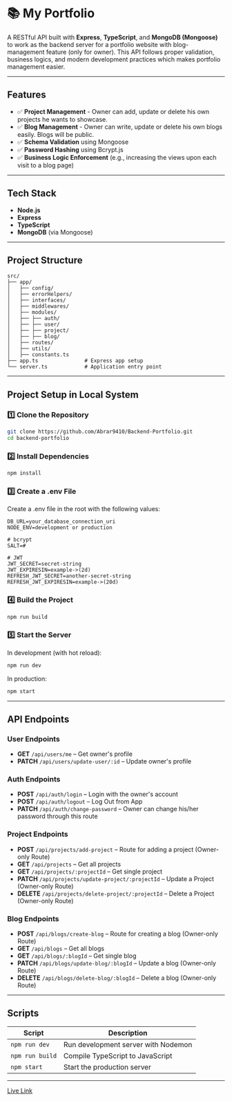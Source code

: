 # 📚 My Portfolio

A RESTful API built with **Express**, **TypeScript**, and **MongoDB (Mongoose)** to work as the backend server for a portfolio website with blog-management feature (only for owner). This API follows proper validation, business logics, and modern development practices which makes portfolio management easier.

---

## Features

- ✅ **Project Management** - Owner can add, update or delete his own projects he wants to showcase.
- ✅ **Blog Management** - Owner can write, update or delete his own blogs easily. Blogs will be public.
- ✅ **Schema Validation** using Mongoose
- ✅ **Password Hashing** using Bcrypt.js
- ✅ **Business Logic Enforcement** (e.g., increasing the views upon each visit to a blog page)

---

## Tech Stack

- **Node.js**
- **Express**
- **TypeScript**
- **MongoDB** (via Mongoose)

---

## Project Structure

```plaintext
src/
├── app/
│   ├── config/     
│   ├── errorHelpers/     
│   ├── interfaces/      
│   ├── middlewares/          
│   ├── modules/          
│   ├── ├── auth/                   
│   ├── ├── user/          
│   ├── ├── project/          
│   ├── ├── blog/          
│   ├── routes/          
│   ├── utils/          
│   ├── constants.ts          
├── app.ts               # Express app setup
└── server.ts            # Application entry point
```

---

## Project Setup in Local System

### 1️⃣ Clone the Repository

```bash
git clone https://github.com/Abrar9410/Backend-Portfolio.git
cd backend-portfolio
```

### 2️⃣ Install Dependencies

```bash
npm install
```

### 3️⃣ Create a .env File
Create a .env file in the root with the following values:

```env
DB_URL=your_database_connection_uri
NODE_ENV=development or production

# bcrypt
SALT=#

# JWT
JWT_SECRET=secret-string
JWT_EXPIRESIN=example->(2d)
REFRESH_JWT_SECRET=another-secret-string
REFRESH_JWT_EXPIRESIN=example->(20d)
```

### 4️⃣ Build the Project

```bash
npm run build
```

### 5️⃣ Start the Server
In development (with hot reload):

```bash
npm run dev
```

In production:

```bash
npm start
```

--- 

## API Endpoints

### User Endpoints
  
- **GET** `/api/users/me` – Get owner's profile 
- **PATCH** `/api/users/update-user/:id` – Update owner's profile  


### Auth Endpoints

- **POST** `/api/auth/login` – Login with the owner's account  
- **POST** `/api/auth/logout` – Log Out from App  
- **PATCH** `/api/auth/change-password` – Owner can change his/her password through this route  


### Project Endpoints

- **POST** `/api/projects/add-project` – Route for adding a project (Owner-only Route)    
- **GET** `/api/projects` – Get all projects    
- **GET** `/api/projects/:projectId` – Get single project
- **PATCH** `/api/projects/update-project/:projectId` – Update a Project (Owner-only Route)
- **DELETE** `/api/projects/delete-project/:projectId` – Delete a Project (Owner-only Route)


### Blog Endpoints

- **POST** `/api/blogs/create-blog` – Route for creating a blog (Owner-only Route)    
- **GET** `/api/blogs` – Get all blogs    
- **GET** `/api/blogs/:blogId` – Get single blog
- **PATCH** `/api/blogs/update-blog/:blogId` – Update a blog (Owner-only Route)
- **DELETE** `/api/blogs/delete-blog/:blogId` – Delete a blog (Owner-only Route)


---

## Scripts

| Script         | Description                           |
|----------------|---------------------------------------|
| `npm run dev`  | Run development server with Nodemon   |
| `npm run build`| Compile TypeScript to JavaScript      |
| `npm start`    | Start the production server           |

---

[Live Link](https://backend-portfolio-abrar-shahriar.vercel.app)
